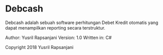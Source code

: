 # Debcash

Debcash adalah sebuah software perhitungan Debet Kredit otomatis yang dapat menampilkan reporting secara terstruktur.

Author: Yusril Rapsanjani
Version: 1.0
Written in: C#

Copyright 2018 Yusril Rapsanjani